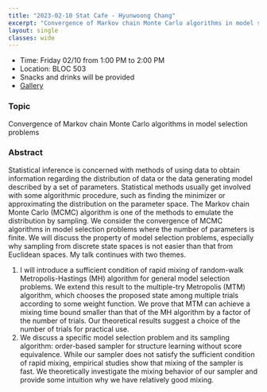 ```yaml
---
title: "2023-02-10 Stat Cafe - Hyunwoong Chang"
excerpt: "Convergence of Markov chain Monte Carlo algorithms in model selection problems"
layout: single
classes: wide
---
```


- Time: Friday 02/10 from 1:00 PM to 2:00 PM
- Location: BLOC 503
- Snacks and drinks will be provided
- [Gallery](/StatCafe/2023-02-10-gallery/)

### Topic

Convergence of Markov chain Monte Carlo algorithms in model selection problems

### Abstract

Statistical inference is concerned with methods of using data to obtain information regarding the distribution of data or the data generating model described by a set of parameters. Statistical methods usually get involved with some algorithmic procedure, such as finding the minimizer or approximating the distribution on the parameter space. The Markov chain Monte Carlo (MCMC) algorithm is one of the methods to emulate the distribution by sampling. We consider the convergence of MCMC algorithms in model selection problems where the number of parameters is finite. We will discuss the property of model selection problems, especially why sampling from discrete state spaces is not easier than that from Euclidean spaces. My talk continues with two themes.

1. I will introduce a sufficient condition of rapid mixing of random-walk Metropolis-Hastings (MH) algorithm for general model selection problems. We extend this result to the multiple-try Metropolis (MTM) algorithm, which chooses the proposed state among multiple trials according to some weight function. We prove that MTM can achieve a mixing time bound smaller than that of the MH algorithm by a factor of the number of trials. Our theoretical results suggest a choice of the number of trials for practical use.
2. We discuss a specific model selection problem and its sampling algorithm: order-based sampler for structure learning without score equivalence. While our sampler does not satisfy the sufficient condition of rapid mixing, empirical studies show that mixing of the sampler is fast. We theoretically investigate the mixing behavior of our sampler and provide some intuition why we have relatively good mixing.
